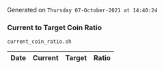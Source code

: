 Generated on `Thursday 07-October-2021 at 14:40:24`

### Current to Target Coin Ratio
`current_coin_ratio.sh`

Date|Current|Target|Ratio
---|---|---|---

